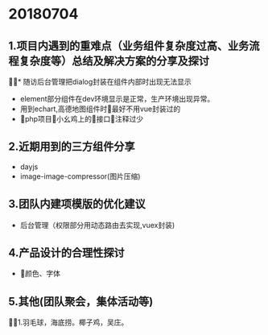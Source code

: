 # 20180704
## 1.项目内遇到的重难点（业务组件复杂度过高、业务流程复杂度等）总结及解决方案的分享及探讨
* 随访后台管理把dialog封装在组件内部时出现无法显示
* element部分组件在dev环境显示是正常，生产环境出现异常。
* 用到echart,高德地图组件时最好不用vue封装过的
* php项目小幺鸡上的接口注释过少

## 2.近期用到的三方组件分享
* dayjs
* image-image-compressor(图片压缩)

## 3.团队内建项模版的优化建议
* 后台管理（权限部分用动态路由去实现,vuex封装)

## 4.产品设计的合理性探讨
* 颜色、字体

## 5.其他(团队聚会，集体活动等)
1.羽毛球，海底捞。椰子鸡，吴庄。
